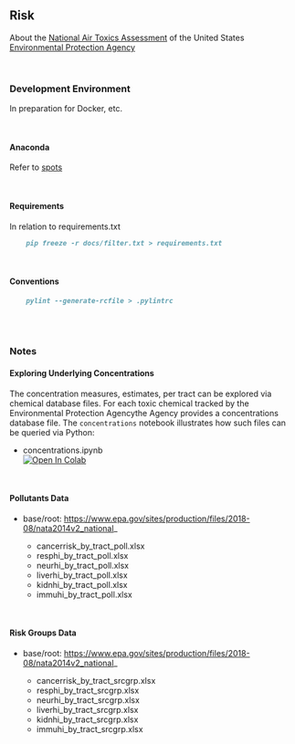 <br>

## Risk

About the [National Air Toxics Assessment](https://www.epa.gov/national-air-toxics-assessment) of the United 
States [Environmental Protection Agency](https://www.epa.gov/)

<br>

### Development Environment

In preparation for Docker, etc.

<br>

#### Anaconda

Refer to [spots](https://github.com/vetiveria/spots#development-environment)

<br>

#### Requirements

In relation to requirements.txt

```markdown
    pip freeze -r docs/filter.txt > requirements.txt
```

<br>

#### Conventions

```markdown
    pylint --generate-rcfile > .pylintrc
```

<br>
<br>

### Notes

#### Exploring Underlying Concentrations

The concentration measures, estimates, per tract can be explored via chemical database files.  For each toxic chemical tracked by the Environmental Protection Agencythe Agency provides a concentrations database file.  The `concentrations` notebook illustrates how such files can be queried via Python:

* concentrations.ipynb <br> [![Open In Colab](https://colab.research.google.com/assets/colab-badge.svg)](https://colab.research.google.com/github/vetiveria/risk/blob/develop/notebooks/concentrations.ipynb)

<br>

#### Pollutants Data

* base/root: https://www.epa.gov/sites/production/files/2018-08/nata2014v2_national_

  * cancerrisk_by_tract_poll.xlsx  
  * resphi_by_tract_poll.xlsx  
  * neurhi_by_tract_poll.xlsx  
  * liverhi_by_tract_poll.xlsx  
  * kidnhi_by_tract_poll.xlsx  
  * immuhi_by_tract_poll.xlsx

<br>

#### Risk Groups Data

* base/root: https://www.epa.gov/sites/production/files/2018-08/nata2014v2_national_

  * cancerrisk_by_tract_srcgrp.xlsx  
  * resphi_by_tract_srcgrp.xlsx  
  * neurhi_by_tract_srcgrp.xlsx  
  * liverhi_by_tract_srcgrp.xlsx  
  * kidnhi_by_tract_srcgrp.xlsx  
  * immuhi_by_tract_srcgrp.xlsx
